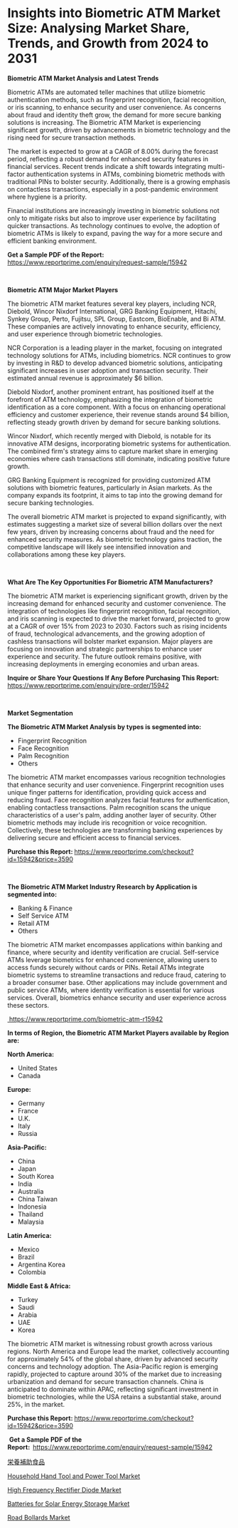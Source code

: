 <p><h1>Insights into Biometric ATM Market Size: Analysing Market Share, Trends, and Growth from 2024 to 2031</h1></p><p><strong>Biometric ATM Market Analysis and Latest Trends</strong></p>
<p><p>Biometric ATMs are automated teller machines that utilize biometric authentication methods, such as fingerprint recognition, facial recognition, or iris scanning, to enhance security and user convenience. As concerns about fraud and identity theft grow, the demand for more secure banking solutions is increasing. The Biometric ATM Market is experiencing significant growth, driven by advancements in biometric technology and the rising need for secure transaction methods. </p><p>The market is expected to grow at a CAGR of 8.00% during the forecast period, reflecting a robust demand for enhanced security features in financial services. Recent trends indicate a shift towards integrating multi-factor authentication systems in ATMs, combining biometric methods with traditional PINs to bolster security. Additionally, there is a growing emphasis on contactless transactions, especially in a post-pandemic environment where hygiene is a priority. </p><p>Financial institutions are increasingly investing in biometric solutions not only to mitigate risks but also to improve user experience by facilitating quicker transactions. As technology continues to evolve, the adoption of biometric ATMs is likely to expand, paving the way for a more secure and efficient banking environment.</p></p>
<p><strong>Get a Sample PDF of the Report:&nbsp;</strong> <a href="https://www.reportprime.com/enquiry/request-sample/15942?utm_campaign=1843&utm_medium=2&utm_source=Github&utm_content=ia&utm_term=30112024&utm_id=biometric-atm">https://www.reportprime.com/enquiry/request-sample/15942</a></p>
<p>&nbsp;</p>
<p><strong>Biometric ATM Major Market Players</strong></p>
<p><p>The biometric ATM market features several key players, including NCR, Diebold, Wincor Nixdorf International, GRG Banking Equipment, Hitachi, Synkey Group, Perto, Fujitsu, SPL Group, Eastcom, BioEnable, and Bi ATM. These companies are actively innovating to enhance security, efficiency, and user experience through biometric technologies.</p><p>NCR Corporation is a leading player in the market, focusing on integrated technology solutions for ATMs, including biometrics. NCR continues to grow by investing in R&D to develop advanced biometric solutions, anticipating significant increases in user adoption and transaction security. Their estimated annual revenue is approximately $6 billion.</p><p>Diebold Nixdorf, another prominent entrant, has positioned itself at the forefront of ATM technology, emphasizing the integration of biometric identification as a core component. With a focus on enhancing operational efficiency and customer experience, their revenue stands around $4 billion, reflecting steady growth driven by demand for secure banking solutions.</p><p>Wincor Nixdorf, which recently merged with Diebold, is notable for its innovative ATM designs, incorporating biometric systems for authentication. The combined firm's strategy aims to capture market share in emerging economies where cash transactions still dominate, indicating positive future growth.</p><p>GRG Banking Equipment is recognized for providing customized ATM solutions with biometric features, particularly in Asian markets. As the company expands its footprint, it aims to tap into the growing demand for secure banking technologies.</p><p>The overall biometric ATM market is projected to expand significantly, with estimates suggesting a market size of several billion dollars over the next few years, driven by increasing concerns about fraud and the need for enhanced security measures. As biometric technology gains traction, the competitive landscape will likely see intensified innovation and collaborations among these key players.</p></p>
<p>&nbsp;</p>
<p><strong>What Are The Key Opportunities For Biometric ATM Manufacturers?</strong></p>
<p><p>The biometric ATM market is experiencing significant growth, driven by the increasing demand for enhanced security and customer convenience. The integration of technologies like fingerprint recognition, facial recognition, and iris scanning is expected to drive the market forward, projected to grow at a CAGR of over 15% from 2023 to 2030. Factors such as rising incidents of fraud, technological advancements, and the growing adoption of cashless transactions will bolster market expansion. Major players are focusing on innovation and strategic partnerships to enhance user experience and security. The future outlook remains positive, with increasing deployments in emerging economies and urban areas.</p></p>
<p><strong>Inquire or Share Your Questions If Any Before Purchasing This Report:</strong> <a href="https://www.reportprime.com/enquiry/pre-order/15942?utm_campaign=1843&utm_medium=2&utm_source=Github&utm_content=ia&utm_term=30112024&utm_id=biometric-atm">https://www.reportprime.com/enquiry/pre-order/15942</a></p>
<p>&nbsp;</p>
<p><strong>Market Segmentation</strong></p>
<p><strong>The Biometric ATM Market Analysis by types is segmented into:</strong></p>
<p><ul><li>Fingerprint Recognition</li><li>Face Recognition</li><li>Palm Recognition</li><li>Others</li></ul></p>
<p><p>The biometric ATM market encompasses various recognition technologies that enhance security and user convenience. Fingerprint recognition uses unique finger patterns for identification, providing quick access and reducing fraud. Face recognition analyzes facial features for authentication, enabling contactless transactions. Palm recognition scans the unique characteristics of a user's palm, adding another layer of security. Other biometric methods may include iris recognition or voice recognition. Collectively, these technologies are transforming banking experiences by delivering secure and efficient access to financial services.</p></p>
<p><strong>Purchase this Report:&nbsp;</strong><a href="https://www.reportprime.com/checkout?id=15942&price=3590&utm_campaign=1843&utm_medium=2&utm_source=Github&utm_content=ia&utm_term=30112024&utm_id=biometric-atm">https://www.reportprime.com/checkout?id=15942&price=3590</a></p>
<p>&nbsp;</p>
<p><strong>The Biometric ATM Market Industry Research by Application is segmented into:</strong></p>
<p><ul><li>Banking & Finance</li><li>Self Service ATM</li><li>Retail ATM</li><li>Others</li></ul></p>
<p><p>The biometric ATM market encompasses applications within banking and finance, where security and identity verification are crucial. Self-service ATMs leverage biometrics for enhanced convenience, allowing users to access funds securely without cards or PINs. Retail ATMs integrate biometric systems to streamline transactions and reduce fraud, catering to a broader consumer base. Other applications may include government and public service ATMs, where identity verification is essential for various services. Overall, biometrics enhance security and user experience across these sectors.</p></p>
<p><a href="https://www.reportprime.com/biometric-atm-r15942?utm_campaign=1843&utm_medium=2&utm_source=Github&utm_content=ia&utm_term=30112024&utm_id=biometric-atm">&nbsp;https://www.reportprime.com/biometric-atm-r15942</a></p>
<p><strong>In terms of Region, the Biometric ATM Market Players available by Region are:</strong></p>
<p>
    <p> <strong> North America: </strong>
        <ul>
            <li>United States</li>
            <li>Canada</li>
        </ul>
        </p> 
    <p> <strong> Europe: </strong>
        <ul>
            <li>Germany</li>
            <li>France</li>
            <li>U.K.</li>
            <li>Italy</li>
            <li>Russia</li>
        </ul>
        </p> 
    <p> <strong> Asia-Pacific: </strong>
        <ul>
            <li>China</li>
            <li>Japan</li>
            <li>South Korea</li>
            <li>India</li>
            <li>Australia</li>
            <li>China Taiwan</li>
            <li>Indonesia</li>
            <li>Thailand</li>
            <li>Malaysia</li>
        </ul>
        </p> 
    <p> <strong> Latin America: </strong>
        <ul>
            <li>Mexico</li>
            <li>Brazil</li>
            <li>Argentina Korea</li>
            <li>Colombia</li>
        </ul>
        </p> 
    <p> <strong> Middle East & Africa: </strong>
        <ul>
            <li>Turkey</li>
            <li>Saudi</li>
            <li>Arabia</li>
            <li>UAE</li>
            <li>Korea</li>
        </ul>
    </p>
    </p>
<p><p>The biometric ATM market is witnessing robust growth across various regions. North America and Europe lead the market, collectively accounting for approximately 54% of the global share, driven by advanced security concerns and technology adoption. The Asia-Pacific region is emerging rapidly, projected to capture around 30% of the market due to increasing urbanization and demand for secure transaction channels. China is anticipated to dominate within APAC, reflecting significant investment in biometric technologies, while the USA retains a substantial stake, around 25%, in the market.</p></p>
<p><strong>Purchase this Report: </strong><a href="https://www.reportprime.com/checkout?id=15942&price=3590&utm_campaign=1843&utm_medium=2&utm_source=Github&utm_content=ia&utm_term=30112024&utm_id=biometric-atm">https://www.reportprime.com/checkout?id=15942&price=3590</a></p>
<p>&nbsp;<strong>Get a Sample PDF of the Report:&nbsp;&nbsp;</strong><a href="https://www.reportprime.com/enquiry/request-sample/15942?utm_campaign=1843&utm_medium=2&utm_source=Github&utm_content=ia&utm_term=30112024&utm_id=biometric-atm">https://www.reportprime.com/enquiry/request-sample/15942</a></p>
<p><strong></strong></p>
<p><p><a href="https://github.com/lababdou/Market-Research-Report-List-6/blob/main/905918826477.md?utm_campaign=1843&utm_medium=2&utm_source=Github&utm_content=ia&utm_term=30112024&utm_id=biometric-atm">栄養補助食品</a></p><p><a href="https://issuu.com/reportprime-2/docs/household-hand-tool-and-power-tool-market-size-203?utm_campaign=1843&utm_medium=2&utm_source=Github&utm_content=ia&utm_term=30112024&utm_id=biometric-atm">Household Hand Tool and Power Tool Market</a></p><p><a href="https://issuu.com/reportprime-2/docs/high-frequency-rectifier-diode-market-size-2030.pp?utm_campaign=1843&utm_medium=2&utm_source=Github&utm_content=ia&utm_term=30112024&utm_id=biometric-atm">High Frequency Rectifier Diode Market</a></p><p><a href="https://www.linkedin.com/pulse/evolution-batteries-solar-energy-storage-market-key-shifts-bpfpe?utm_campaign=1843&utm_medium=2&utm_source=Github&utm_content=ia&utm_term=30112024&utm_id=biometric-atm">Batteries for Solar Energy Storage Market</a></p><p><a href="https://www.linkedin.com/pulse/analyzing-road-bollards-market-dynamics-growth-drivers-forecasted-uvmrf?utm_campaign=1843&utm_medium=2&utm_source=Github&utm_content=ia&utm_term=30112024&utm_id=biometric-atm">Road Bollards Market</a></p></p>